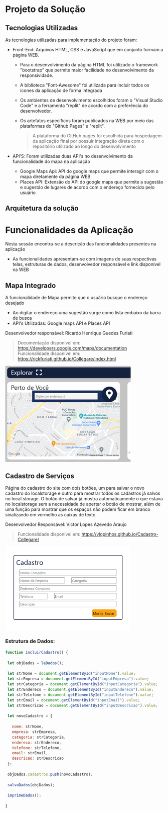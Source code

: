 # Projeto da Solução

## Tecnologias Utilizadas
As tecnologias utilizadas para implementação do projeto foram:
  * Front-End: Arquivos HTML, CSS e JavaScript que em conjunto formam a página WEB.
    * Para o desenvolvimento da página HTML foi utilizado o framework "bootstrap" que permite maior facilidade no desenvolvimento da responsividade.
    * A biblioteca "Font-Awesome" foi utilizada para incluir todos os ícones da aplicação de forma integrada
    * Os ambientes de desenvolvimento escolhidos foram o "Visual Studio Code" e a ferramenta "replit" de acordo com a preferência do desenvolvedor.
    * Os artefatos específicos foram publicados na WEB por meio das  plataformas do "Github Pages" e "replit".
    
      > A plataforma do GitHub pages foi escolhida para hospedagem da aplicação final por possuir integração direta com o repositório utilizado ao longo do desenvolvimento  
      
  * API'S: Foram utilizadas duas API's no desenvolvimento da funcionalidade do mapa na aplicação
    * Google Maps Api: API do google maps que permite interagir com o mapa diretamente da página WEB
    * Places API: Extensão do API do google maps que permite a sugestão e sugestão de lugares de acordo com o endereço fornecido pelo usuário
 

## Arquitetura da solução

# Funcionalidades da Aplicação
  Nesta sessão encontra-se a descrição das funcionalidades presentes na aplicação 
  
  * As funcionalidades apresentam-se com imagens de suas respectivas telas, estruturas de dados, desenvolvedor responsável e link disponível na WEB

## Mapa Integrado
A funcionalidade de Mapa permite que o usuário busque o endereço desejado
  * Ao digitar o endereço uma sugestão surge como lista embaixo da barra de busca 
  * API's Utilizadas: Google maps API e Places API
  
Desenvolvedor responsável: Ricardo Henrique Guedes Furiati

  > Documentação disponível em: https://developers.google.com/maps/documentation <br>
  > Funcionalidade disponível em: https://rickfuriati.github.io/Collegare/index.html <br>


<img src="https://github.com/ICEI-PUC-Minas-PMGCC-TI/tiaw-pmg-cc-m-20212-trabalho-autonomo/blob/015e27c3d7d2dc35a116b15d88d11972d43658b9/Documentacao/images/Funcionalidades/Mapa.png" width="400">

## Cadastro de Serviços

Página do cadastro do site com dois botões, um para salvar o novo cadastro do
localstorage e outro para mostrar todos os cadastros já salvos no local storage. O botão de
salvar já mostra automaticamente o que estava no localstorage sem a necessidade de
apertar o botão de mostrar, além de uma função para mostrar que os espaços não podem
ficar em branco sinalizando em vermelho as caixas de texto.

Desenvolvedor Responsável: Victor Lopes Azevedo Araujo

> Funcionalidade disponível em: https://vlopinhos.github.io/Cadastro-Collegare/

<img src="https://github.com/ICEI-PUC-Minas-PMGCC-TI/tiaw-pmg-cc-m-20212-trabalho-autonomo/blob/aba9d75c159752e1cc4169613ba271a92c80b0ec/Documentacao/images/Funcionalidades/Cadastro.png" width="400">

### Estrutura de Dados:
``` javascript
function incluirCadastro() {
 
 let objDados = leDados();
 
 let strNome = document.getElementById("inputNome").value;
 let strEmpresa = document.getElementById("inputEmpresa").value;
 let strCategoria = document.getElementById("inputCategoria").value;
 let strEndereco = document.getElementById("inputEndereco").value;
 let strTelefone = document.getElementById("inputTelefone").value;
 let strEmail = document.getElementById("inputEmail").value;
 let strDescricao = document.getElementById("inputDescricao").value;
 
 let novoCadastro = {
 
   nome: strNome,
   empresa: strEmpresa,
   categoria: strCategoria,
   endereco: strEndereco,
   telefone: strTelefone,
   email: strEmail,
   descricao: strDescricao
 };
 
 objDados.cadastros.push(novoCadastro);
 
 salvaDados(objDados);
 
 imprimeDados();
 
}

```




